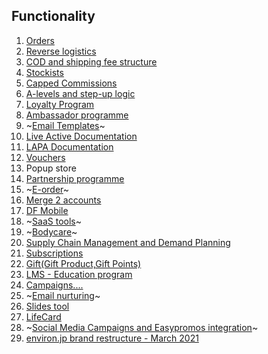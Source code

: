 ## Functionality

1. [Orders](https://gl.protea.co.jp/protea/PJ-communication/-/wikis/home#orders)
2. [Reverse logistics](https://gl.protea.co.jp/protea/PJ-communication/-/wikis/home#reverse-logistics)
3. [COD and shipping fee structure](https://gl.protea.co.jp/protea/PJ-communication/-/wikis/home#cod-and-shipping-fee-structure)
4. [Stockists](https://gl.protea.co.jp/protea/PJ-communication/-/wikis/home#stockists)
5. [Capped Commissions](https://gl.protea.co.jp/protea/PJ-communication/-/wikis/home#capped-commissions)
6. [A-levels and step-up logic](https://gl.protea.co.jp/protea/PJ-communication/-/wikis/home#a-levels-and-step-up-logic)
7. [Loyalty Program](https://gl.protea.co.jp/protea/PJ-communication/-/wikis/home#loyalty-program)
8. [Ambassador programme](https://gl.protea.co.jp/protea/PJ-communication/-/wikis/home#ambassador-programme)
9. ~[Email Templates](https://gl.protea.co.jp/protea/PJ-communication/-/wikis/home#email-templates)~
10. [Live Active Documentation](https://gl.protea.co.jp/protea/PJ-communication/-/wikis/home#live-active-documentation)
11. [LAPA Documentation](https://gl.protea.co.jp/protea/PJ-communication/-/wikis/home#lapa-documentation)
12. [Vouchers](https://gl.protea.co.jp/protea/PJ-communication/-/wikis/home#vouchers)
13. Popup store
14. [Partnership programme](https://gl.protea.co.jp/protea/PJ-communication/-/wikis/home#partnership-programme)
15. ~[E-order](https://gl.protea.co.jp/protea/PJ-communication/-/wikis/home#e-order)~
16. [Merge 2 accounts](https://gl.protea.co.jp/protea/PJ-communication/-/wikis/Accounts-merge)
17. [DF Mobile](https://gl.protea.co.jp/protea/PJ-communication/-/wikis/home#df-mobile)
18. ~[SaaS tools](https://gl.protea.co.jp/protea/PJ-communication/-/wikis/home#saas-tools)~
19. ~[Bodycare](https://gl.protea.co.jp/protea/PJ-communication/-/wikis/Bodycare)~
20. [Supply Chain Management and Demand Planning](https://gl.protea.co.jp/protea/PJ-communication/-/wikis/home#supply-chain-management-and-demand-planning)
21. [Subscriptions](https://gl.protea.co.jp/protea/PJ-communication/-/wikis/Subscriptions)
22. [Gift(Gift Product,Gift Points)](https://gl.protea.co.jp/protea/PJ-communication/-/wikis/home#gift)
23. [LMS - Education program](https://gl.protea.co.jp/protea/PJ-communication/-/wikis/home#lms-education-program)
24. [Campaigns....](https://gl.protea.co.jp/protea/PJ-communication/-/wikis/home#campaigns)
25. ~[Email nurturing](https://gl.protea.co.jp/protea/PJ-communication/-/wikis/home#email-nurturing)~
26. [Slides tool](https://gl.protea.co.jp/protea/PJ-communication/-/wikis/Slider)
27. [LifeCard](https://gl.protea.co.jp/protea/PJ-communication/-/wikis/home#lifecard)
28. ~[Social Media Campaigns and Easypromos integration](https://gl.protea.co.jp/protea/PJ-communication/-/wikis/Easypromos%20integration)~
29. [environ.jp brand restructure - March 2021](https://gl.protea.co.jp/protea/PJ-communication/-/wikis/home#environjp-brand-restructure-march-2021)

